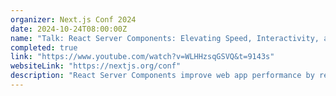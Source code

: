 ```yaml
---
organizer: Next.js Conf 2024
date: 2024-10-24T08:00:00Z
name: "Talk: React Server Components: Elevating Speed, Interactivity, and User Experience"
completed: true
link: "https://www.youtube.com/watch?v=WLHHzsqGSVQ&t=9143s"
websiteLink: "https://nextjs.org/conf"
description: "React Server Components improve web app performance by rendering components on the server and streaming them to the client in real time. This session will demonstrate their benefits, including increased speed and responsiveness, through real-world examples. You'll learn to use asynchronous components and modern React features to optimize load times and enhance user experience."
---
```

